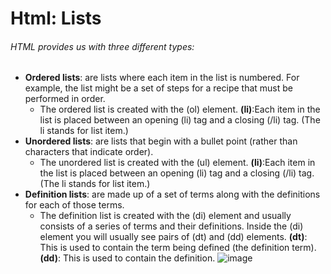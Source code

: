 # Html: Lists
###### HTML provides us with three different types:
+ **Ordered lists**: are lists where each item in the list is numbered. For example, the list might be a set of steps for a recipe that must be performed in order.
   + The ordered list is created with the (ol) element.
   **(li)**:Each item in the list is placed between an opening (li) tag and a closing (/li) tag. (The li stands for list item.)
+ **Unordered lists**: are lists that begin with a bullet point (rather than characters that indicate order).
   + The unordered list is created with the (ul) element.
   **(li)**:Each item in the list is placed between an opening (li) tag and a closing (/li) tag. (The li stands for list item.)
+ **Definition lists**: are made up of a set of terms along with the definitions for each of those terms.
   + The definition list is created with the (di) element and usually consists of a series of terms and their definitions. Inside the (di) element you will usually see pairs of (dt) and (dd) elements.
   **(dt)**: This is used to contain the term being defined (the definition term).
   **(dd)**: This is used to contain the definition.
   ![image](https://media.gcflearnfree.org/content/5e46ef60397c182fec255f32_02_14_2020/lists.png)

   
